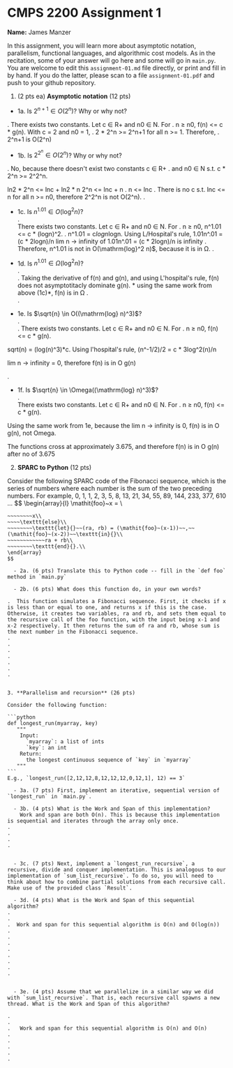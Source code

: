 

# CMPS 2200 Assignment 1

**Name:** James Manzer


In this assignment, you will learn more about asymptotic notation, parallelism, functional languages, and algorithmic cost models. As in the recitation, some of your answer will go here and some will go in `main.py`. You are welcome to edit this `assignment-01.md` file directly, or print and fill in by hand. If you do the latter, please scan to a file `assignment-01.pdf` and push to your github repository. 
  
  

1. (2 pts ea) **Asymptotic notation** (12 pts)

  - 1a. Is $2^{n+1} \in O(2^n)$? Why or why not? 

.  There exists two constants. Let c ∈ R+ and n0 ∈ N. For 
.  n ≥ n0, f(n) <= c * g(n). With c = 2 and n0 = 1,
.  2 * 2^n >= 2^n+1 for all n >= 1. Therefore, 
.  2^n+1 is O(2^n)

  - 1b. Is $2^{2^n} \in O(2^n)$? Why or why not?  

.  No, because there doesn't exist two constants c ∈ R+ 
.  and n0 ∈ N s.t. c * 2^n >= 2^2^n.

  ln2 * 2^n <= lnc + ln2 * n
  2^n <= lnc + n
.  n <= lnc
.  There is no c s.t. lnc <= n for all n >= n0, therefore 2^2^n is not O(2^n).
.  
  - 1c. Is $n^{1.01} \in O(\mathrm{log}^2 n)$?    
.  
There exists two constants. Let c ∈ R+ and n0 ∈ N. For 
.  n ≥ n0, n^1.01 <= c * (logn)^2.
.  n^1.01 = c*logn*logn. Using L/Hospital's rule,
  1.01n^.01 = (c * 2logn)/n
  lim n -> infinity of 1.01n^.01 = (c * 2logn)/n is infinity
.  Therefore, n^1.01 is not in O(\mathrm{log}^2 n)$, because it is in Ω.
.  

  - 1d. Is $n^{1.01} \in \Omega(\mathrm{log}^2 n)$?  
.  
.  Taking the derivative of f(n) and g(n), and using L'hospital's rule, f(n) does not asymptotitacly dominate g(n). * using the same work from above (1c)*, f(n) is in Ω
.  
.  
  - 1e. Is $\sqrt{n} \in O((\mathrm{log} n)^3)$?  
.  
.  There exists two constants. Let c ∈ R+ and n0 ∈ N. For 
.  n ≥ n0, f(n) <= c * g(n). 

   sqrt(n) = (log(n)^3)*c. Using l'hospital's rule,
   (n^-1/2)/2 = c * 3log^2(n)/n

   lim n -> infinity = 0, therefore f(n) is in O g(n)
  
.  
  - 1f. Is $\sqrt{n} \in \Omega((\mathrm{log} n)^3)$?  
.  
There exists two constants. Let c ∈ R+ and n0 ∈ N. For 
.  n ≥ n0, f(n) <= c * g(n).

Using the same work from 1e, because the lim n -> infinity is 0, f(n) is in O g(n), not Omega.

The functions cross at approximately 3.675, and therefore f(n) is in O g(n) after no of 3.675


2. **SPARC to Python** (12 pts)

Consider the following SPARC code of the Fibonacci sequence, which is the series of numbers where each number is the sum of the two preceding numbers. For example, 0, 1, 1, 2, 3, 5, 8, 13, 21, 34, 55, 89, 144, 233, 377, 610 ... 
$$
\begin{array}{l}
\mathit{foo}~x =   \\
~~~~\texttt{if}{}~~x \le 1~~\texttt{then}{}\\
~~~~~~~~x\\   
~~~~\texttt{else}\\
~~~~~~~~\texttt{let}{}~~(ra, rb) = (\mathit{foo}~(x-1))~~,~~(\mathit{foo}~(x-2))~~\texttt{in}{}\\  
~~~~~~~~~~~~ra + rb\\  
~~~~~~~~\texttt{end}{}.\\
\end{array}
$$ 

  - 2a. (6 pts) Translate this to Python code -- fill in the `def foo` method in `main.py`  

  - 2b. (6 pts) What does this function do, in your own words?  

.  This function simulates a Fibonacci sequence. First, it checks if x is less than or equal to one, and returns x if this is the case. Otherwise, it creates two variables, ra and rb, and sets them equal to the recursive call of the foo function, with the input being x-1 and x-2 respectively. It then returns the sum of ra and rb, whose sum is the next number in the Fibonacci sequence.
.  
.  
.  
.  
.  
.  
.  
  

3. **Parallelism and recursion** (26 pts)

Consider the following function:  

```python
def longest_run(myarray, key)
   """
    Input:
      `myarray`: a list of ints
      `key`: an int
    Return:
      the longest continuous sequence of `key` in `myarray`
   """
```
E.g., `longest_run([2,12,12,8,12,12,12,0,12,1], 12) == 3`  
 
  - 3a. (7 pts) First, implement an iterative, sequential version of `longest_run` in `main.py`.  

  - 3b. (4 pts) What is the Work and Span of this implementation?  
    Work and span are both O(n). This is because this implementation is sequential and iterates through the array only once.
.  
.  
.  
.  


  - 3c. (7 pts) Next, implement a `longest_run_recursive`, a recursive, divide and conquer implementation. This is analogous to our implementation of `sum_list_recursive`. To do so, you will need to think about how to combine partial solutions from each recursive call. Make use of the provided class `Result`.   

  - 3d. (4 pts) What is the Work and Span of this sequential algorithm?  
.  
.  
.  Work and span for this sequential algorithm is O(n) and O(log(n))
.  
.  
.  
.  
.  
.  
.  
.  


  - 3e. (4 pts) Assume that we parallelize in a similar way we did with `sum_list_recursive`. That is, each recursive call spawns a new thread. What is the Work and Span of this algorithm?  

.  
.  
.   Work and span for this sequential algorithm is O(n) and O(n)
.  
.  
.  
.  
.  

